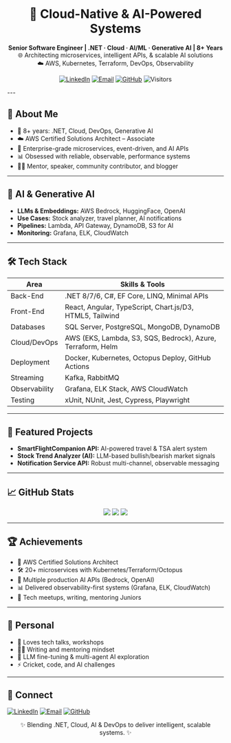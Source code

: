 <div align="center">

# 🚀 Cloud-Native & AI-Powered Systems  
**Senior Software Engineer | .NET · Cloud · AI/ML · Generative AI | 8+ Years**  
🌐 Architecting microservices, intelligent APIs, & scalable AI solutions  
☁️ AWS, Kubernetes, Terraform, DevOps, Observability

[![LinkedIn](https://img.shields.io/badge/LinkedIn-Connect-blue?style=for-the-badge&logo=linkedin)](https://www.linkedin.com/in/venkatesh-ch-a6535329b)
[![Email](https://img.shields.io/badge/Email-venkateshch168%40gmail.com-red?style=for-the-badge&logo=gmail)](mailto:venkateshch168@gmail.com)
[![GitHub](https://img.shields.io/badge/GitHub-Profile-black?style=for-the-badge&logo=github)](https://github.com/venchava)
![Visitors](https://komarev.com/ghpvc/?username=venchava&color=brightgreen)

</div>
---

## 🧭 About Me

- 💼 8+ years: .NET, Cloud, DevOps, Generative AI  
- ☁️ AWS Certified Solutions Architect – Associate  
- 🚀 Enterprise-grade microservices, event-driven, and AI APIs  
- 📊 Obsessed with reliable, observable, performance systems  
- 🧑‍🏫 Mentor, speaker, community contributor, and blogger  

---

## 🧠 AI & Generative AI

- **LLMs & Embeddings:** AWS Bedrock, HuggingFace, OpenAI  
- **Use Cases:** Stock analyzer, travel planner, AI notifications  
- **Pipelines:** Lambda, API Gateway, DynamoDB, S3 for AI  
- **Monitoring:** Grafana, ELK, CloudWatch

---

## 🛠 Tech Stack

| Area           | Skills & Tools                                               |
|----------------|-------------------------------------------------------------|
| Back-End       | .NET 8/7/6, C#, EF Core, LINQ, Minimal APIs                 |
| Front-End      | React, Angular, TypeScript, Chart.js/D3, HTML5, Tailwind    |
| Databases      | SQL Server, PostgreSQL, MongoDB, DynamoDB                   |
| Cloud/DevOps   | AWS (EKS, Lambda, S3, SQS, Bedrock), Azure, Terraform, Helm |
| Deployment     | Docker, Kubernetes, Octopus Deploy, GitHub Actions          |
| Streaming      | Kafka, RabbitMQ                                             |
| Observability  | Grafana, ELK Stack, AWS CloudWatch                          |
| Testing        | xUnit, NUnit, Jest, Cypress, Playwright                     |

---

## 🚀 Featured Projects

- **SmartFlightCompanion API:** AI-powered travel & TSA alert system  
- **Stock Trend Analyzer (AI):** LLM-based bullish/bearish market signals  
- **Notification Service API:** Robust multi-channel, observable messaging  

---

## 📈 GitHub Stats

<div align="center">
  <img src="https://github-readme-stats.vercel.app/api?username=venchava&show_icons=true&theme=radical" />
  <img src="https://streak-stats.demolab.com?user=venchava&theme=radical&hide_border=false" />
  <img src="https://github-readme-stats.vercel.app/api/top-langs/?username=venchava&layout=compact&theme=radical" />
</div>

---

## 🏆 Achievements

- 🏅 AWS Certified Solutions Architect  
- 🛠 20+ microservices with Kubernetes/Terraform/Octopus  
- 🤖 Multiple production AI APIs (Bedrock, OpenAI)  
- 📊 Delivered observability-first systems (Grafana, ELK, CloudWatch)  
- 🎤 Tech meetups, writing, mentoring Juniors  

---

## 🎯 Personal

- 🎤 Loves tech talks, workshops  
- 🧑‍🏫 Writing and mentoring mindset  
- 🌱 LLM fine-tuning & multi-agent AI exploration  
- ⚡ Cricket, code, and AI challenges

---

## 🤝 Connect  

[![LinkedIn](https://img.shields.io/badge/LinkedIn-Connect-blue?style=for-the-badge&logo=linkedin)](https://www.linkedin.com/in/venkatesh-ch-a6535329b)
[![Email](https://img.shields.io/badge/Email-venkateshch168%40gmail.com-red?style=for-the-badge&logo=gmail)](mailto:venkateshch168@gmail.com)
[![GitHub](https://img.shields.io/badge/GitHub-Profile-black?style=for-the-badge&logo=github)](https://github.com/venchava)

<div align="center">
✨ Blending .NET, Cloud, AI & DevOps to deliver intelligent, scalable systems. ✨
</div>
